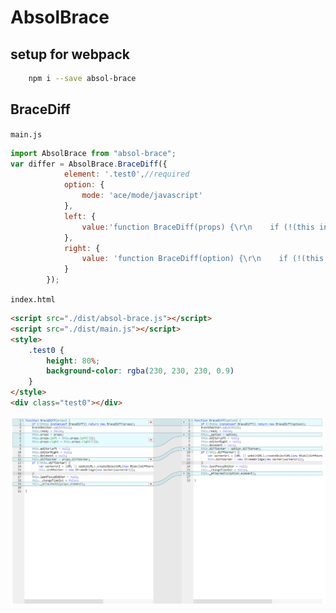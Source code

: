 # AbsolBrace

## setup for webpack

```bash
    npm i --save absol-brace
```

## BraceDiff

`main.js`
```js
import AbsolBrace from "absol-brace";
var differ = AbsolBrace.BraceDiff({
            element: '.test0',//required
            option: {
                mode: 'ace/mode/javascript'
            },
            left: {
                value:'function BraceDiff(props) {\r\n    if (!(this instanceof BraceDiff)) return new BraceDiff(props);\r\n    EventEmitter.call(this);\r\n ...'
            },
            right: {
                value: 'function BraceDiff(option) {\r\n    if (!(this instanceof BraceDiff)) return new BraceDiff(option);\r\n    EventEmitter.call(this);\r\n   ...\r\n\r\n}'
            }
        }); 

```

`index.html`
```html
<script src="./dist/absol-brace.js"></script>
<script src="./dist/main.js"></script>
<style>
    .test0 {
        height: 80%;
        background-color: rgba(230, 230, 230, 0.9)
    }
</style>
<div class="test0"></div>

```


[![Live-Demo](./doc/assets/screenshoot.png)](https://volcanion.cf/absol-brace/)

